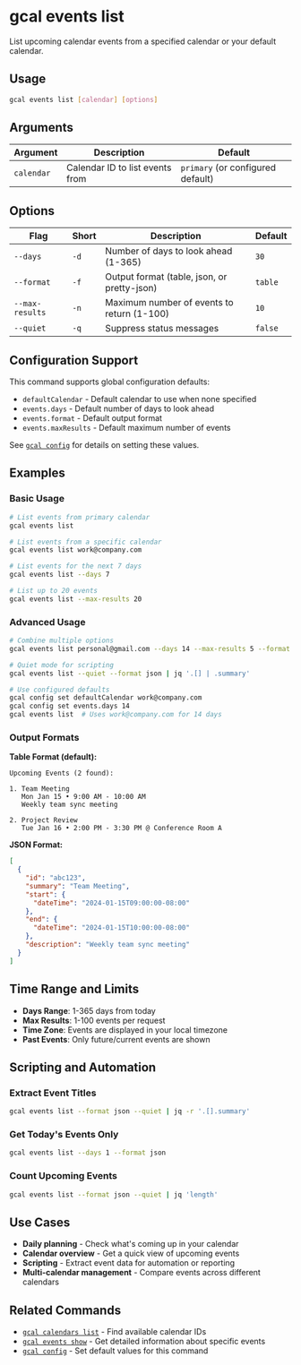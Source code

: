 # gcal events list

List upcoming calendar events from a specified calendar or your default calendar.

## Usage

```bash
gcal events list [calendar] [options]
```

## Arguments

| Argument | Description | Default |
|----------|-------------|---------|
| `calendar` | Calendar ID to list events from | `primary` (or configured default) |

## Options

| Flag | Short | Description | Default |
|------|-------|-------------|---------|
| `--days` | `-d` | Number of days to look ahead (1-365) | `30` |
| `--format` | `-f` | Output format (table, json, or pretty-json) | `table` |
| `--max-results` | `-n` | Maximum number of events to return (1-100) | `10` |
| `--quiet` | `-q` | Suppress status messages | `false` |

## Configuration Support

This command supports global configuration defaults:

- `defaultCalendar` - Default calendar to use when none specified
- `events.days` - Default number of days to look ahead
- `events.format` - Default output format
- `events.maxResults` - Default maximum number of events

See [`gcal config`](config.md) for details on setting these values.

## Examples

### Basic Usage

```bash
# List events from primary calendar
gcal events list

# List events from a specific calendar
gcal events list work@company.com

# List events for the next 7 days
gcal events list --days 7

# List up to 20 events
gcal events list --max-results 20
```

### Advanced Usage

```bash
# Combine multiple options
gcal events list personal@gmail.com --days 14 --max-results 5 --format json

# Quiet mode for scripting
gcal events list --quiet --format json | jq '.[] | .summary'

# Use configured defaults
gcal config set defaultCalendar work@company.com
gcal config set events.days 14
gcal events list  # Uses work@company.com for 14 days
```

### Output Formats

**Table Format (default):**
```
Upcoming Events (2 found):

1. Team Meeting
   Mon Jan 15 • 9:00 AM - 10:00 AM
   Weekly team sync meeting

2. Project Review
   Tue Jan 16 • 2:00 PM - 3:30 PM @ Conference Room A
```

**JSON Format:**
```json
[
  {
    "id": "abc123",
    "summary": "Team Meeting",
    "start": {
      "dateTime": "2024-01-15T09:00:00-08:00"
    },
    "end": {
      "dateTime": "2024-01-15T10:00:00-08:00"
    },
    "description": "Weekly team sync meeting"
  }
]
```

## Time Range and Limits

- **Days Range**: 1-365 days from today
- **Max Results**: 1-100 events per request
- **Time Zone**: Events are displayed in your local timezone
- **Past Events**: Only future/current events are shown

## Scripting and Automation

### Extract Event Titles
```bash
gcal events list --format json --quiet | jq -r '.[].summary'
```

### Get Today's Events Only
```bash
gcal events list --days 1 --format json
```

### Count Upcoming Events
```bash
gcal events list --format json --quiet | jq 'length'
```

## Use Cases

- **Daily planning** - Check what's coming up in your calendar
- **Calendar overview** - Get a quick view of upcoming events
- **Scripting** - Extract event data for automation or reporting
- **Multi-calendar management** - Compare events across different calendars

## Related Commands

- [`gcal calendars list`](calendars-list.md) - Find available calendar IDs
- [`gcal events show`](events-show.md) - Get detailed information about specific events
- [`gcal config`](config.md) - Set default values for this command